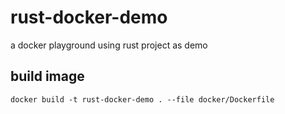 # rust-docker-demo
a docker playground using rust project as demo

## build image
```shell
docker build -t rust-docker-demo . --file docker/Dockerfile
```